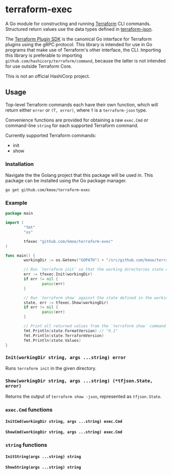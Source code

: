 # terraform-exec
A Go module for constructing and running [Terraform](https://terraform.io) CLI commands. Structured return values use the data types defined in [terraform-json](https://github.com/hashicorp/terraform-json).

The [Terraform Plugin SDK](https://github.com/hashicorp/terraform-plugin-sdk) is the canonical Go interface for Terraform plugins using the gRPC protocol. This library is intended for use in Go programs that make use of Terraform's other interface, the CLI. Importing this library is preferable to importing `github.com/hashicorp/terraform/command`, because the latter is not intended for use outside Terraform Core.

This is not an official HashiCorp project.

## Usage

Top-level Terraform commands each have their own function, which will return either `error` or `(T, error)`, where `T` is a `terraform-json` type.

Convenience functions are provided for obtaining a raw `exec.Cmd` or command-line `string` for each supported Terraform command.

Currently supported Terraform commands:
* init
* show

### Installation
Navigate the the Golang project that this package will be used in. This package can be installed using the Go package manager.

`go get github.com/kmoe/terraform-exec`

### Example


```go
package main

import (
        "fmt"
        "os"

        tfexec "github.com/kmoe/terraform-exec"
)

func main() {
        workingDir := os.Getenv("GOPATH") + "/src/github.com/kmoe/terraform-exec/testdata"

        // Run `terraform init` so that the working directories state can be initialized.
        err := tfexec.Init(workingDir)
        if err != nil {
                panic(err)
        }

        // Run `terraform show` against the state defined in the working directory.
        state, err := tfexec.Show(workingDir)
        if err != nil {
                panic(err)
        }

        // Print all returned values from the `terraform show` command (of type *tfjson.State)
        fmt.Println(state.FormatVersion) // "0.1"
        fmt.Println(state.TerraformVersion)
        fmt.Println(state.Values)
}
```

### `Init(workingDir string, args ...string) error`

Runs `terraform init` in the given directory.

### `Show(workingDir string, args ...string) (*tfjson.State, error)`

Returns the output of `terraform show -json`, represented as `tfjson.State`.


### `exec.Cmd` functions 

#### `InitCmd(workingDir string, args ...string) exec.Cmd`

#### `ShowCmd(workingDir string, args ...string) exec.Cmd`

### `string` functions

#### `InitString(args ...string) string`

#### `ShowString(args ...string) string`
